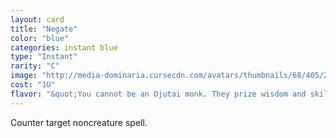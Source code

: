 ```yaml
---
layout: card
title: "Negate"
color: "blue"
categories: instant blue
type: "Instant"
rarity: "C"
image: "http://media-dominaria.cursecdn.com/avatars/thumbnails/68/405/200/283/635618477577526341.png"
cost: "1U"
flavor: "&quot;You cannot be an Ojutai monk. They prize wisdom and skill, and you have neither.&quot;"
---
```


Counter target noncreature spell.
